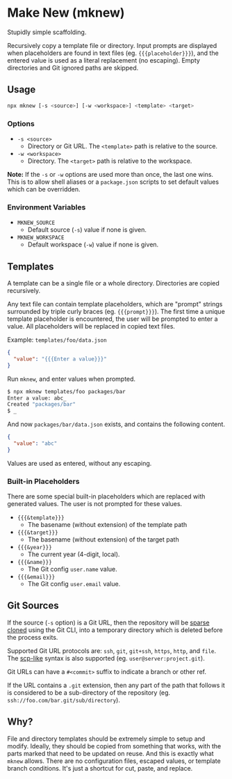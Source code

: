 # Make New (mknew)

Stupidly simple scaffolding.

Recursively copy a template file or directory. Input prompts are displayed when placeholders are found in text files (eg. `{{{placeholder}}}`), and the entered value is used as a literal replacement (no escaping). Empty directories and Git ignored paths are skipped.

## Usage

```bash
npx mknew [-s <source>] [-w <workspace>] <template> <target>
```

### Options

- `-s <source>`
  - Directory or Git URL. The `<template>` path is relative to the source.
- `-w <workspace>`
  - Directory. The `<target>` path is relative to the workspace.

**Note:** If the `-s` or `-w` options are used more than once, the last one wins. This is to allow shell aliases or a `package.json` scripts to set default values which can be overridden.

### Environment Variables

- `MKNEW_SOURCE`
  - Default source (`-s`) value if none is given.
- `MKNEW_WORKSPACE`
  - Default workspace (`-w`) value if none is given.

## Templates

A template can be a single file or a whole directory. Directories are copied recursively.

Any text file can contain template placeholders, which are "prompt" strings surrounded by triple curly braces (eg. `{{{prompt}}}`). The first time a unique template placeholder is encountered, the user will be prompted to enter a value. All placeholders will be replaced in copied text files.

Example: `templates/foo/data.json`

```json
{
  "value": "{{{Enter a value}}}"
}
```

Run `mknew`, and enter values when prompted.

```bash
$ npx mknew templates/foo packages/bar
Enter a value: abc_
Created "packages/bar"
$ _
```

And now `packages/bar/data.json` exists, and contains the following content.

```json
{
  "value": "abc"
}
```

Values are used as entered, without any escaping.

### Built-in Placeholders

There are some special built-in placeholders which are replaced with generated values. The user is not prompted for these values.

- `{{{&template}}}`
  - The basename (without extension) of the template path
- `{{{&target}}}`
  - The basename (without extension) of the target path
- `{{{&year}}}`
  - The current year (4-digit, local).
- `{{{&name}}}`
  - The Git config `user.name` value.
- `{{{&email}}}`
  - The Git config `user.email` value.

## Git Sources

If the source (`-s` option) is a Git URL, then the repository will be [sparse cloned](https://git-scm.com/docs/git-sparse-checkout) using the Git CLI, into a temporary directory which is deleted before the process exits.

Supported Git URL protocols are: `ssh`, `git`, `git+ssh`, `https`, `http`, and `file`. The [scp-like](https://git-scm.com/book/en/v2/Git-on-the-Server-The-Protocols) syntax is also supported (eg. `user@server:project.git`).

Git URLs can have a `#<commit>` suffix to indicate a branch or other ref.

If the URL contains a `.git` extension, then any part of the path that follows it is considered to be a sub-directory of the repository (eg. `ssh://foo.com/bar.git/sub/directory`).

## Why?

File and directory templates should be extremely simple to setup and modify. Ideally, they should be copied from something that works, with the parts marked that need to be updated on reuse. And this is exactly what `mknew` allows. There are no configuration files, escaped values, or template branch conditions. It's just a shortcut for cut, paste, and replace.

